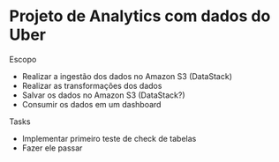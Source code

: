 # Projeto de Analytics com dados do Uber

Escopo

- Realizar a ingestão dos dados no Amazon S3 (DataStack)
- Realizar as transformações dos dados
- Salvar os dados no Amazon S3 (DataStack?)
- Consumir os dados em um dashboard

Tasks

- Implementar primeiro teste de check de tabelas
- Fazer ele passar